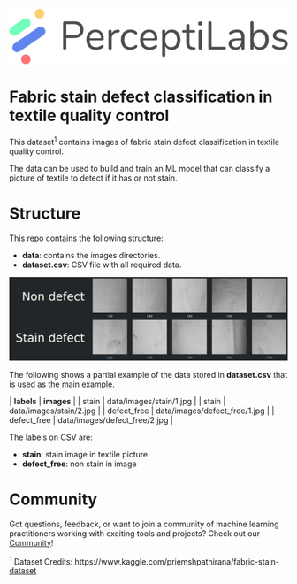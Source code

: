 <p align="center">
  <a href="https://www.perceptilabs.com">
  <img src="./pl_logo.png">
  </a>
</p>

# Fabric stain defect classification in textile quality control

This dataset<sup>1</sup> contains images of fabric stain defect classification in textile quality control.

The data can be used to build and train an ML model that can classify a picture of textile to detect if it has or not stain.

# Structure

This repo contains the following structure:

- **data**: contains the images directories.
- **dataset.csv**: CSV file with all required data.

<p align="center">
  <img src="./sample.png">
</p>

The following shows a partial example of the data stored in **dataset.csv** that is used as the main example.

| **labels**  | **images** |
| stain | data/images/stain/1.jpg |
| stain | data/images/stain/2.jpg |
| defect_free | data/images/defect_free/1.jpg  |
| defect_free | data/images/defect_free/2.jpg |


The labels on CSV are:

- **stain**: stain image in textile picture
- **defect_free**: non stain in image

# Community

Got questions, feedback, or want to join a community of machine learning practitioners working with exciting tools and projects? Check out our [Community](https://forum.perceptilabs.com/)!

<sup>1</sup> Dataset Credits: https://www.kaggle.com/priemshpathirana/fabric-stain-dataset

